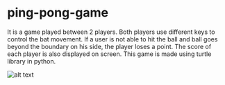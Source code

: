 # ping-pong-game
It is a game played between 2 players. Both players use different keys to control the bat movement. 
If a user is not able to hit the ball and ball goes beyond the boundary on his side, the player loses a point. The score of each player is also displayed on screen.
This game is made using turtle library in python.

![alt text](https://github.com/shubham101096/ping-pong-game-python/blob/master/screenshots/ping-pong.png)
